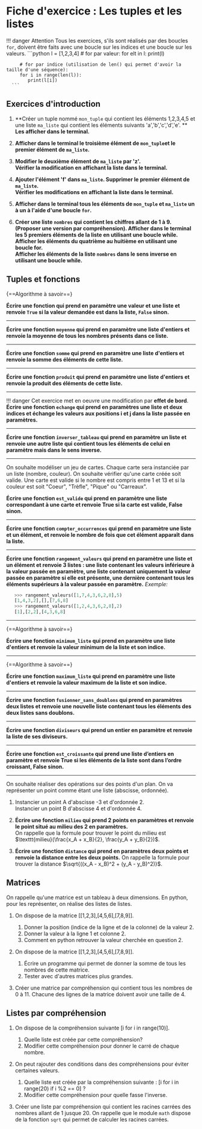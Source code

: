 # Fiche d'exercice : Les tuples et les listes

!!! danger Attention
      Tous les exercices, s'ils sont réalisés par des boucles `for`, doivent être faits avec une boucle sur les indices et une boucle sur les valeurs.
      ```python
         l = [1,2,3,4]
         # for par valeur:
         for elt in l:
            print(l)

         # for par indice (utilisation de len() qui permet d'avoir la taille d'une séquence):
         for i in range(len(l)):
            print(l[i])
      ```

## Exercices d'introduction

1. **Créer un tuple nommé  `mon_tuple` qui contient les éléments 1,2,3,4,5 et une liste `ma_liste` qui contient les éléments suivants 'a','b','c','d','e'. ** 
**Les afficher dans le terminal.**

2. **Afficher dans le terminal le troisième élément de `mon_tuple`et le premier élément de `ma_liste`.**

3. **Modifier le deuxième élément de `ma_liste` par 'z'.  
Vérifier la modification en affichant la liste dans le terminal.**

4. **Ajouter l'élément 'f' dans `ma_liste`.
Supprimer le premier élément de `ma_liste`.  
Vérifier les modifications en affichant la liste dans le terminal.**

5. **Afficher dans le terminal tous les éléments de `mon_tuple` et `ma_liste` un à un à l'aide d'une boucle `for`.**

6. **Créer une liste `nombres` qui contient les chiffres allant de 1 à 9. (Proposer une version par compréhension).
Afficher dans le terminal les 5 premiers éléments de la liste en utilisant une boucle while.
Afficher les éléments du quatrième au huitième en utilisant une boucle for.  
Afficher les éléments de la liste `nombres` dans le sens inverse en utilisant une boucle while.**

## Tuples et fonctions

{==Algorithme à savoir==}  

**Écrire une fonction qui prend en paramètre une valeur et une liste et renvoie `True` si la valeur demandée est dans la liste, `False` sinon.**

---

**Écrire une fonction `moyenne` qui prend en paramètre une liste d'entiers et renvoie la moyenne de tous les nombres présents dans ce liste.**

---

**Écrire une fonction `somme` qui prend en paramètre une liste d'entiers et renvoie la somme des éléments de cette liste.**

---

**Écrire une fonction `produit` qui prend en paramètre une liste d'entiers et renvoie la produit des éléments de cette liste.**

---

!!! danger Cet exercice met en oeuvre une modification par **effet de bord**.
      **Écrire une fonction `echange` qui prend en paramètres une liste et deux indices et échange les valeurs aux positions i et j dans la liste passée en paramètres.**

---

**Écrire une fonction `inverser_tableau` qui prend en paramètre un liste et renvoie une autre liste qui contient tous les éléments de celui en paramètre mais dans le sens inverse.**

---

On souhaite modéliser un jeu de cartes. Chaque carte sera instanciée par un liste (nombre, couleur). On souhaite vérifier qu'une carte créée soit valide. Une carte est valide si le nombre est compris entre 1 et 13 et si la couleur est soit "Coeur", "Trèfle", "Pique" ou "Carreaux".  

**Écrire une fonction `est_valide` qui prend en paramètre une liste correspondant à une carte et renvoie **True** si la carte est valide, **False** sinon.**

---

**Écrire une fonction `compter_occurrences` qui prend en paramètre une liste et un élément, et renvoie le nombre de fois que cet élément apparaît dans la liste.**

---

**Écrire une fonction `rangement_valeurs` qui prend en paramètre une liste et un élément et renvoie 3 listes : une liste contenant les valeurs inférieure à la valeur passée en paramètre, une liste contenant uniquement la valeur passée en paramètre si elle est présente, une dernière contenant tous les éléments supérieurs à la valeur passée en paramètre.**
*Exemple:*
```python
   >>> rangement_valeurs([1,7,4,3,6,2,8],5)
   [1,4,3,2],[],[7,6,8]
   >>> rangement_valeurs([1,2,4,3,6,2,8],2)
   [1],[2,2],[4,3,6,8]
```

---

{==Algorithme à savoir==}  

**Écrire une fonction `minimum_liste` qui prend en paramètre une liste d'entiers et renvoie la valeur minimum de la liste et son indice.**  

---

{==Algorithme à savoir==}  

**Écrire une fonction `maximum_liste` qui prend en paramètre une liste d'entiers et renvoie la valeur maximum de la liste et son indice.**  

---

**Écrire une fonction `fusionner_sans_doublons` qui prend en paramètres deux listes et renvoie une nouvelle liste contenant tous les éléments des deux listes sans doublons.**

---

**Écrire une fonction `diviseurs` qui prend un entier en paramètre et renvoie la liste de ses diviseurs.**

---

**Écrire une fonction `est_croissante` qui prend une liste d’entiers en paramètre et renvoie True si les éléments de la liste sont dans l’ordre croissant, False sinon.**

---

On souhaite réaliser des opérations sur des points d'un plan. On va représenter un point comme étant une liste (abscisse, ordonnée).

1. Instancier un point A d'abscisse -3 et d'ordonnée 2.  
   Instancier un point B d'abscisse 4 et d'ordonnée 4.

2. **Écrire une fonction `milieu` qui prend 2 points en paramètres et renvoie le point situé au milieu des 2 en paramètres.**  
   On rappelle que la formule pour trouver le point du milieu est $\texttt{milieu}(\frac{x_A + x_B}{2}, \frac{y_A + y_B}{2})$.

3. **Écrire une fonction `distance` qui prend en paramètres deux points et renvoie la distance entre les deux points.**
   On rappelle la formule pour trouver la distance $\sqrt{((x_A - x_B)^2 + (y_A - y_B)^2)}$.

## Matrices

On rappelle qu'une matrice est un tableau à deux dimensions. En python, pour les représenter, on réalise des listes de listes.

1. On dispose de la matrice [[1,2,3],[4,5,6],[7,8,9]].
   1. Donner la position (indice de la ligne et de la colonne) de la valeur 2.
   2. Donner la valeur à la ligne 1 et colonne 2.
   3. Comment en python retrouver la valeur cherchée en question 2.

2. On dispose de la matrice [[1,2,3],[4,5,6],[7,8,9]]. 
   1. Écrire un programme qui permet de donner la somme de tous les nombres de cette matrice.
   2. Tester avec d'autres matrices plus grandes.

3. Créer une matrice par compréhension qui contient tous les nombres de 0 à 11. Chacune des lignes de la matrice doivent avoir une taille de 4.

## Listes par compréhension

1. On dispose de la compréhension suivante [i for i in range(10)].
   1. Quelle liste est créée par cette compréhension?
   2. Modifier cette compréhension pour donner le carré de chaque nombre.

2. On peut rajouter des conditions dans des compréhensions pour éviter certaines valeurs.
   1. Quelle liste est créée par la compréhension suivante : [i for i in range(20) if i %2 == 0] ?
   2. Modifier cette compréhension pour quelle fasse l'inverse.

3. Créer une liste par compréhension qui contient les racines carrées des nombres allant de 1 jusque 20. On rappelle que le module `math` dispose de la fonction `sqrt` qui permet de calculer les racines carrées.